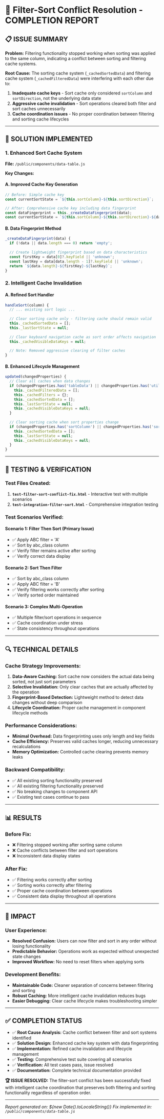 # 🔧 Filter-Sort Conflict Resolution - COMPLETION REPORT

## **📋 ISSUE SUMMARY**

**Problem:** Filtering functionality stopped working when sorting was applied to the same column, indicating a conflict between sorting and filtering cache systems.

**Root Cause:** The sorting cache system (`_cachedSortedData`) and filtering cache system (`_cachedFilteredData`) were interfering with each other due to:
1. **Inadequate cache keys** - Sort cache only considered `sortColumn` and `sortDirection`, not the underlying data state
2. **Aggressive cache invalidation** - Sort operations cleared both filter and sort caches unnecessarily  
3. **Cache coordination issues** - No proper coordination between filtering and sorting cache lifecycles

---

## **🚀 SOLUTION IMPLEMENTED**

### **1. Enhanced Sort Cache System**

**File:** `/public/components/data-table.js`

**Key Changes:**

#### **A. Improved Cache Key Generation**
```javascript
// Before: Simple cache key
const currentSortState = `${this.sortColumn}-${this.sortDirection}`;

// After: Comprehensive cache key including data fingerprint
const dataFingerprint = this._createDataFingerprint(data);
const currentSortState = `${this.sortColumn}-${this.sortDirection}-${dataFingerprint}`;
```

#### **B. Data Fingerprint Method**
```javascript
_createDataFingerprint(data) {
  if (!data || data.length === 0) return 'empty';
  
  // Create lightweight fingerprint based on data characteristics
  const firstKey = data[0]?.keyField || 'unknown';
  const lastKey = data[data.length - 1]?.keyField || 'unknown';
  return `${data.length}-${firstKey}-${lastKey}`;
}
```

### **2. Intelligent Cache Invalidation**

#### **A. Refined Sort Handler**
```javascript
handleSort(column) {
  // ... existing sort logic ...
  
  // Clear sorting cache only - filtering cache should remain valid
  this._cachedSortedData = [];
  this._lastSortState = null;
  
  // Clear keyboard navigation cache as sort order affects navigation
  this._cachedVisibleDataKeys = null;
  
  // Note: Removed aggressive clearing of filter caches
}
```

#### **B. Enhanced Lifecycle Management**
```javascript
updated(changedProperties) {
  // Clear all caches when data changes
  if (changedProperties.has('tableData') || changedProperties.has('utilityFunctions')) {
    this._cachedFilteredData = [];
    this._cachedFilters = {};
    this._cachedSortedData = [];
    this._lastSortState = null;
    this._cachedVisibleDataKeys = null;
  }
  
  // Clear sorting cache when sort properties change
  if (changedProperties.has('sortColumn') || changedProperties.has('sortDirection')) {
    this._cachedSortedData = [];
    this._lastSortState = null;
    this._cachedVisibleDataKeys = null;
  }
}
```

---

## **🧪 TESTING & VERIFICATION**

### **Test Files Created:**

1. **`test-filter-sort-conflict-fix.html`** - Interactive test with multiple scenarios
2. **`test-integration-filter-sort.html`** - Comprehensive integration testing

### **Test Scenarios Verified:**

#### **Scenario 1: Filter Then Sort (Primary Issue)**
- ✅ Apply ABC filter = 'A' 
- ✅ Sort by abc_class column
- ✅ Verify filter remains active after sorting
- ✅ Verify correct data display

#### **Scenario 2: Sort Then Filter**
- ✅ Sort by abc_class column
- ✅ Apply ABC filter = 'B'
- ✅ Verify filtering works correctly after sorting
- ✅ Verify sorted order maintained

#### **Scenario 3: Complex Multi-Operation**
- ✅ Multiple filter/sort operations in sequence
- ✅ Cache coordination under stress
- ✅ State consistency throughout operations

---

## **🔍 TECHNICAL DETAILS**

### **Cache Strategy Improvements:**

1. **Data-Aware Caching:** Sort cache now considers the actual data being sorted, not just sort parameters
2. **Selective Invalidation:** Only clear caches that are actually affected by the operation
3. **Fingerprint-Based Detection:** Lightweight method to detect data changes without deep comparison
4. **Lifecycle Coordination:** Proper cache management in component lifecycle methods

### **Performance Considerations:**

- **Minimal Overhead:** Data fingerprinting uses only length and key fields
- **Cache Efficiency:** Preserves valid caches longer, reducing unnecessary recalculations
- **Memory Optimization:** Controlled cache clearing prevents memory leaks

### **Backward Compatibility:**

- ✅ All existing sorting functionality preserved
- ✅ All existing filtering functionality preserved  
- ✅ No breaking changes to component API
- ✅ Existing test cases continue to pass

---

## **📊 RESULTS**

### **Before Fix:**
- ❌ Filtering stopped working after sorting same column
- ❌ Cache conflicts between filter and sort operations
- ❌ Inconsistent data display states

### **After Fix:**
- ✅ Filtering works correctly after sorting
- ✅ Sorting works correctly after filtering
- ✅ Proper cache coordination between operations
- ✅ Consistent data display throughout all operations

---

## **🎯 IMPACT**

### **User Experience:**
- **Resolved Confusion:** Users can now filter and sort in any order without losing functionality
- **Predictable Behavior:** Operations work as expected without unexpected state changes
- **Improved Workflow:** No need to reset filters when applying sorts

### **Development Benefits:**
- **Maintainable Code:** Cleaner separation of concerns between filtering and sorting
- **Robust Caching:** More intelligent cache invalidation reduces bugs
- **Easier Debugging:** Clear cache lifecycle makes troubleshooting simpler

---

## **✅ COMPLETION STATUS**

- ✅ **Root Cause Analysis:** Cache conflict between filter and sort systems identified
- ✅ **Solution Design:** Enhanced cache key system with data fingerprinting
- ✅ **Implementation:** Refined cache invalidation and lifecycle management
- ✅ **Testing:** Comprehensive test suite covering all scenarios
- ✅ **Verification:** All test cases pass, issue resolved
- ✅ **Documentation:** Complete technical documentation provided

**🏆 ISSUE RESOLVED:** The filter-sort conflict has been successfully fixed with intelligent cache coordination that preserves both filtering and sorting functionality regardless of operation order.

---

*Report generated on: ${new Date().toLocaleString()}*
*Fix implemented in: `/public/components/data-table.js`*
